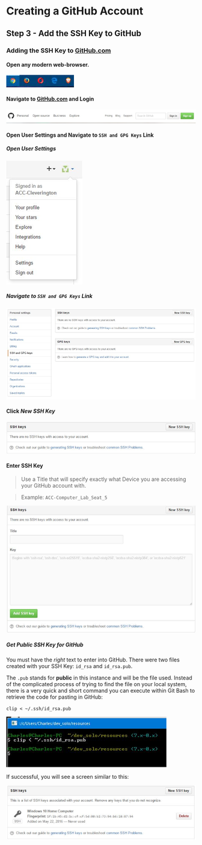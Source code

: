 # Creating a GitHub Account
## Step 3 - Add the SSH Key to GitHub

### Adding the SSH Key to [GitHub.com](https://github.com "GitHub.com")

#### Open any modern web-browser.
![Modern Browsers](../../../images/overview-&-development/github/modern-browsers.JPG)

#### Navigate to [GitHub.com](https://github.com "GitHub.com") and Login
![Login](../../../images/overview-&-development/github/github-create-account_1.JPG)

#### Open User Settings and Navigate to ```SSH and GPG Keys``` Link
##### Open User Settings
![Open User Settings](../../../images/overview-&-development/github/github-create-ssh-key_1.JPG)

##### Navigate to ```SSH and GPG Keys``` Link
![Navigate to ```SSH and GPG Keys``` Link](../../../images/overview-&-development/github/github-create-ssh-key_2.JPG)

#### Click *New SSH Key*
![Click *New SSH Key*](../../../images/overview-&-development/github/github-create-ssh-key_6.JPG)

#### Enter SSH Key
> Use a Title that will specify exactly what Device you are accessing your GitHub account with.

> Example:  ```ACC-Computer_Lab_Seat_5```

![Click *Add SSH Key*](../../../images/overview-&-development/github/github-create-ssh-key_7.JPG)

##### Get *Public* SSH Key for GitHub
You must have the *right* text to enter into GitHub. There were two files created with your SSH Key: ```id_rsa``` and ```id_rsa.pub```.

The ```.pub``` stands for **public** in this instance and will be the file used.  Instead of the complicated process of trying to find the file on your local system, there is a very quick and short command you can execute within Git Bash to retrieve the code for pasting in GitHub:
```
clip < ~/.ssh/id_rsa.pub
```

![Click *Add SSH Key*](../../../images/overview-&-development/github/github-create-ssh-key_8.JPG)

If successful, you will see a screen similar to this:

![Click *Add SSH Key*](../../../images/overview-&-development/github/github-create-ssh-key_9.JPG)

